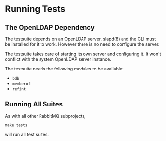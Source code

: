 # Running Tests

## The OpenLDAP Dependency

The testsuite depends on an OpenLDAP server. slapd(8) and the CLI must
be installed for it to work. However there is no need to configure the
server.

The testsuite takes care of starting its own server and configuring it.
It won't conflict with the system OpenLDAP server instance.

The testsuite needs the following modules to be available:
* `bdb`
* `memberof`
* `refint`

## Running All Suites

As with all other RabbitMQ subprojects,

    make tests

will run all test suites.
